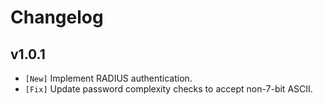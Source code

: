 # Changelog

## v1.0.1

* `[New]` Implement RADIUS authentication.
* `[Fix]` Update password complexity checks to accept non-7-bit ASCII.
